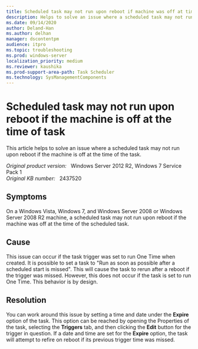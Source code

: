 ```yaml
---
title: Scheduled task may not run upon reboot if machine was off at time of task
description: Helps to solve an issue where a scheduled task may not run upon reboot if the machine is off at the time of the task.
ms.date: 09/14/2020
author: Deland-Han
ms.author: delhan 
manager: dscontentpm
audience: itpro
ms.topic: troubleshooting
ms.prod: windows-server
localization_priority: medium
ms.reviewer: kaushika
ms.prod-support-area-path: Task Scheduler
ms.technology: SysManagementComponents
---
```

# Scheduled task may not run upon reboot if the machine is off at the time of task

This article helps to solve an issue where a scheduled task may not run upon reboot if the machine is off at the time of the task.

_Original product version:_ &nbsp; Windows Server 2012 R2, Windows 7 Service Pack 1  
_Original KB number:_ &nbsp; 2437520

## Symptoms

On a Windows Vista, Windows 7, and Windows Server 2008 or Windows Server 2008 R2 machine, a scheduled task may not run upon reboot if the machine was off at the time of the scheduled task.

## Cause

This issue can occur if the task trigger was set to run One Time when created. It is possible to set a task to "Run as soon as possible after a scheduled start is missed". This will cause the task to rerun after a reboot if the trigger was missed. However, this does not occur if the task is set to run One Time. This behavior is by design.

## Resolution

You can work around this issue by setting a time and date under the **Expire** option of the task. This option can be reached by opening the Properties of the task, selecting the **Triggers** tab, and then clicking the **Edit** button for the trigger in question. If a date and time are set for the **Expire** option, the task will attempt to refire on reboot if its previous trigger time was missed.
